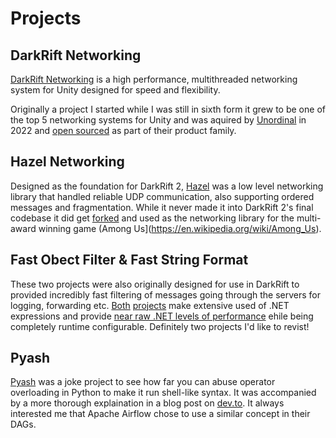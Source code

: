 # Projects
## DarkRift Networking
[DarkRift Networking](https://www.darkriftnetworking.com/) is a high performance, multithreaded networking system for Unity designed for speed and flexibility.

Originally a project I started while I was still in sixth form it grew to be one of the top 5 networking systems for Unity and was aquired by [Unordinal](https://unordinal.com/) in 2022 and [open sourced](https://github.com/DarkRiftNetworking/DarkRift) as part of their product family.

## Hazel Networking
Designed as the foundation for DarkRift 2, [Hazel](https://github.com/DarkRiftNetworking/Hazel-Networking) was a low level networking library that handled reliable UDP communication, also supporting ordered messages and fragmentation. While it never made it into DarkRift 2's final codebase it did get [forked](https://github.com/willardf/Hazel-Networking) and used as the networking library for the multi-award winning game (Among Us](https://en.wikipedia.org/wiki/Among_Us).

## Fast Obect Filter & Fast String Format
These two projects were also originally designed for use in DarkRift to provided incredibly fast filtering of messages going through the servers for logging, forwarding etc. [Both](https://github.com/JamJar00/fast-object-filter) [projects](https://github.com/JamJar00/fast-string-format) make extensive used of .NET expressions and provide [near raw .NET levels of performance](https://github.com/JamJar00/fast-string-format#current-benchmarks) ehile being completely runtime configurable. Definitely two projects I'd like to revist!

## Pyash
[Pyash](https://github.com/JamJar00/pyash) was a joke project to see how far you can abuse operator overloading in Python to make it run shell-like syntax. It was accompanied by a more thorough explaination in a blog post on [dev.to](https://dev.to/jamoyjamie/pyash-and-why-i-can-t-have-nice-things-anymore-26lo). It always interested me that Apache Airflow chose to use a similar concept in their DAGs.
